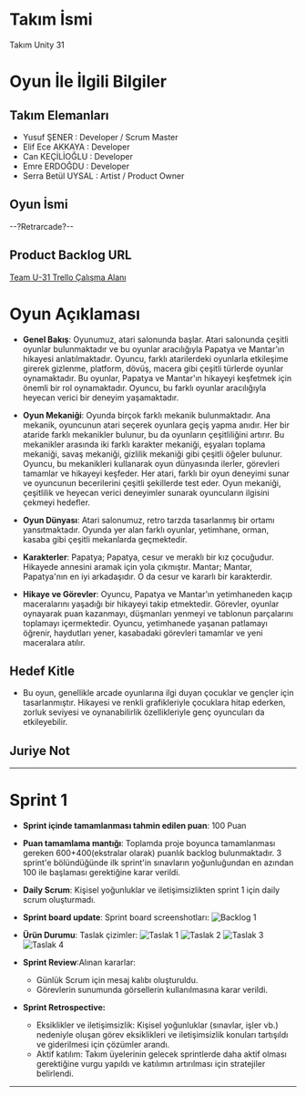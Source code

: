 # **Takım İsmi**

Takım Unity 31

# Oyun İle İlgili Bilgiler

## Takım Elemanları

- Yusuf ŞENER : Developer / Scrum Master
- Elif Ece AKKAYA	: Developer
- Can KEÇİLİOĞLU : Developer
- Emre ERDOĞDU : Developer
- Serra Betül UYSAL	: Artist / Product Owner

## Oyun İsmi

--?Retrarcade?--

## Product Backlog URL

[Team U-31 Trello Çalışma Alanı](https://trello.com/w/u31calismaalani)

# Oyun Açıklaması

- **Genel Bakış**: Oyunumuz, atari salonunda başlar. Atari salonunda çeşitli oyunlar bulunmaktadır ve bu oyunlar aracılığıyla Papatya ve Mantar'ın hikayesi anlatılmaktadır. Oyuncu, farklı atarilerdeki oyunlarla etkileşime girerek gizlenme, platform, dövüş, macera gibi çeşitli türlerde oyunlar oynamaktadır. Bu oyunlar, Papatya ve Mantar'ın hikayeyi keşfetmek için önemli bir rol oynamaktadır. Oyuncu, bu farklı oyunlar aracılığıyla heyecan verici bir deneyim yaşamaktadır.

- **Oyun Mekaniği**: Oyunda birçok farklı mekanik bulunmaktadır. Ana mekanik, oyuncunun atari seçerek oyunlara geçiş yapma anıdır. Her bir ataride farklı mekanikler bulunur, bu da oyunların çeşitliliğini artırır. Bu mekanikler arasında iki farklı karakter mekaniği, eşyaları toplama mekaniği, savaş mekaniği, gizlilik mekaniği gibi çeşitli öğeler bulunur. Oyuncu, bu mekanikleri kullanarak oyun dünyasında ilerler, görevleri tamamlar ve hikayeyi keşfeder. Her atari, farklı bir oyun deneyimi sunar ve oyuncunun becerilerini çeşitli şekillerde test eder. Oyun mekaniği, çeşitlilik ve heyecan verici deneyimler sunarak oyuncuların ilgisini çekmeyi hedefler.

- **Oyun Dünyası**: Atari salonumuz, retro tarzda tasarlanmış bir ortamı yansıtmaktadır. Oyunda yer alan farklı oyunlar, yetimhane, orman, kasaba gibi çeşitli mekanlarda geçmektedir.

- **Karakterler**: Papatya; Papatya, cesur ve meraklı bir kız çocuğudur. Hikayede annesini aramak için yola çıkmıştır. Mantar; Mantar, Papatya'nın en iyi arkadaşıdır. O da cesur ve kararlı bir karakterdir.

- **Hikaye ve Görevler**: Oyuncu, Papatya ve Mantar'ın yetimhaneden kaçıp maceralarını yaşadığı bir hikayeyi takip etmektedir. Görevler, oyunlar oynayarak puan kazanmayı, düşmanları yenmeyi ve tablonun parçalarını toplamayı içermektedir. Oyuncu, yetimhanede yaşanan patlamayı öğrenir, haydutları yener, kasabadaki görevleri tamamlar ve yeni maceralara atılır.

## Hedef Kitle

- Bu oyun, genellikle arcade oyunlarına ilgi duyan çocuklar ve gençler için tasarlanmıştır. Hikayesi ve renkli grafikleriyle çocuklara hitap ederken, zorluk seviyesi ve oynanabilirlik özellikleriyle genç oyuncuları da etkileyebilir.
## Juriye Not

---

# Sprint 1

- **Sprint içinde tamamlanması tahmin edilen puan**: 100 Puan


- **Puan tamamlama mantığı**: Toplamda proje boyunca tamamlanması gereken 600+400(ekstralar olarak) puanlık backlog bulunmaktadır. 3 sprint'e bölündüğünde ilk sprint'in sınavların yoğunluğundan en azından 100 ile başlaması gerektiğine karar verildi.


- **Daily Scrum**: Kişisel yoğunluklar ve iletişimsizlikten sprint 1 için daily scrum oluşturmadı.


- **Sprint board update**: Sprint board screenshotları:
![Backlog 1](https://cdn.discordapp.com/attachments/1116092237571440730/1119976289462403233/Sprint_1.jpg) 


- **Ürün Durumu**: Taslak çizimler:
  ![Taslak 1](https://media.discordapp.net/attachments/1120694806855815268/1120694912304824341/1.jpg?width=480&height=640)
  ![Taslak 2](https://media.discordapp.net/attachments/1120694806855815268/1120694910203478106/6.jpg?width=853&height=640)
  ![Taslak 3](https://media.discordapp.net/attachments/1120694806855815268/1120694911369490503/4.jpg?width=480&height=640)
  ![Taslak 4](https://media.discordapp.net/attachments/1120694806855815268/1120694910807449672/5.jpg?width=853&height=640)


- **Sprint Review**:Alınan kararlar:
  - Günlük Scrum için mesaj kalıbı oluşturuldu.
  - Görevlerin sunumunda görsellerin kullanılmasına karar verildi.


- **Sprint Retrospective:**
  - Eksiklikler ve iletişimsizlik: Kişisel yoğunluklar (sınavlar, işler vb.) nedeniyle oluşan görev eksiklikleri ve iletişimsizlik konuları tartışıldı ve giderilmesi için çözümler arandı.
  - Aktif katılım: Takım üyelerinin gelecek sprintlerde daha aktif olması gerektiğine vurgu yapıldı ve katılımın artırılması için stratejiler belirlendi.


---
